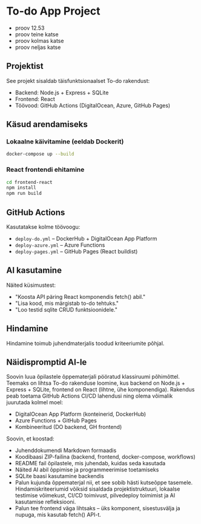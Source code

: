 # To-do App Project
- proov 12.53
- proov teine katse
- proov kolmas katse
- proov neljas katse

## Projektist

See projekt sisaldab täisfunktsionaalset To-do rakendust:

- Backend: Node.js + Express + SQLite
- Frontend: React
- Töövood: GitHub Actions (DigitalOcean, Azure, GitHub Pages)

## Käsud arendamiseks

### Lokaalne käivitamine (eeldab Dockerit)

```bash
docker-compose up --build
```

### React frontendi ehitamine

```bash
cd frontend-react
npm install
npm run build
```

## GitHub Actions

Kasutatakse kolme töövoogu:

- `deploy-do.yml` – DockerHub + DigitalOcean App Platform
- `deploy-azure.yml` – Azure Functions
- `deploy-pages.yml` – GitHub Pages (React buildist)

## AI kasutamine

Näited küsimustest:

- "Koosta API päring React komponendis fetch() abil."
- "Lisa kood, mis märgistab to-do tehtuks."
- "Loo testid sqlite CRUD funktsioonidele."

## Hindamine

Hindamine toimub juhendmaterjalis toodud kriteeriumite põhjal.

## Näidispromptid AI-le

Soovin luua õpilastele õppematerjali pööratud klassiruumi põhimõttel. Teemaks on lihtsa To-do rakenduse loomine, kus backend on Node.js + Express + SQLite, frontend on React (lihtne, ühe komponendiga). Rakendus peab toetama GitHub Actions CI/CD lahendusi ning olema võimalik juurutada kolmel moel:

- DigitalOcean App Platform (konteinerid, DockerHub)
- Azure Functions + GitHub Pages
- Kombineeritud (DO backend, GH frontend)

Soovin, et koostad:

- Juhenddokumendi Markdown formaadis
- Koodibaasi ZIP-failina (backend, frontend, docker-compose, workflows)
- README fail õpilastele, mis juhendab, kuidas seda kasutada
- Näited AI abil õppimise ja programmeerimise toetamiseks
- SQLite baasi kasutamine backendis
- Palun kujunda õppematerjal nii, et see sobib hästi kutseõppe tasemele. Hindamiskriteeriumid võiksid sisaldada projektistruktuuri, lokaalse testimise võimekust, CI/CD toimivust, pilvedeploy toimimist ja AI kasutamise refleksiooni.
- Palun tee frontend väga lihtsaks – üks komponent, sisestusvälja ja nupuga, mis kasutab fetch() API-t.
